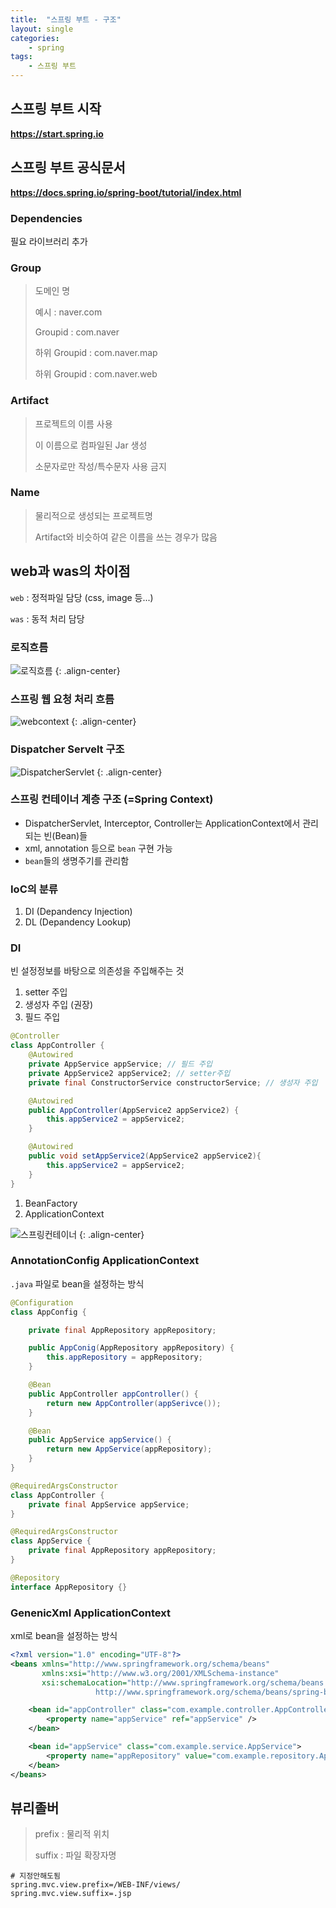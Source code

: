```yaml
---
title:  "스프링 부트 - 구조"
layout: single
categories:
    - spring
tags:
    - 스프링 부트
---
```


## 스프링 부트 시작
**https://start.spring.io**

## 스프링 부트 공식문서
**https://docs.spring.io/spring-boot/tutorial/index.html**

### Dependencies
필요 라이브러리 추가

### Group
> 도메인 명
>
> 예시 : naver.com
> 
> Groupid : com.naver
>
> 하위 Groupid : com.naver.map
>
> 하위 Groupid : com.naver.web

### Artifact
> 프로젝트의 이름 사용
>
> 이 이름으로 컴파일된  Jar 생성
>
> 소문자로만 작성/특수문자 사용 금지

### Name
> 물리적으로 생성되는 프로젝트명
>
> Artifact와 비슷하여 같은 이름을 쓰는 경우가 많음

## web과 was의 차이점
`web` : 정적파일 담당 (css, image 등...)

`was` : 동적 처리 담당

### 로직흐름
![로직흐름](https://github.com/kimhyunso/kimhyunso.github.io/assets/87798982/796fd939-5e29-422c-8568-dceb9bc83bff)
{: .align-center}

### 스프링 웹 요청 처리 흐름
![webcontext](https://github.com/kimhyunso/kimhyunso.github.io/assets/87798982/8eaef459-bc16-4d1b-8b7c-e93d9f8a9b17)
{: .align-center}


### Dispatcher Servelt 구조
![DispatcherServlet](https://github.com/kimhyunso/kimhyunso.github.io/assets/87798982/7fed0b80-eb95-4feb-a3bc-8550dd8fbc72)
{: .align-center}

### 스프링 컨테이너 계층 구조 (=Spring Context)
- DispatcherServlet, Interceptor, Controller는 ApplicationContext에서 관리되는 빈(Bean)들
- xml, annotation 등으로 `bean` 구현 가능
- `bean`들의 생명주기를 관리함

### IoC의 분류
1. DI (Depandency Injection)
2. DL (Depandency Lookup)

### DI
빈 설정정보를 바탕으로 의존성을 주입해주는 것

1. setter 주입
2. 생성자 주입 (권장)
3. 필드 주입

```java
@Controller
class AppController {
    @Autowired 
    private AppService appService; // 필드 주입
    private AppService2 appService2; // setter주입
    private final ConstructorService constructorService; // 생성자 주입

    @Autowired
    public AppController(AppService2 appService2) {
        this.appService2 = appService2;
    }

    @Autowired
    public void setAppService2(AppService2 appService2){
        this.appService2 = appService2;
    }
}
```

1. BeanFactory
2. ApplicationContext

![스프링컨테이너](https://github.com/user-attachments/assets/2e71f817-8a73-4537-a8e5-13640b0e02fc)
{: .align-center}

### AnnotationConfig ApplicationContext
`.java` 파일로 bean을 설정하는 방식

```java
@Configuration
class AppConfig {

    private final AppRepository appRepository;

    public AppConig(AppRepository appRepository) {
        this.appRepository = appRepository;
    }

    @Bean
    public AppController appController() {
        return new AppController(appSerivce());
    }

    @Bean
    public AppService appService() {
        return new AppService(appRepository);
    }
}

@RequiredArgsConstructor
class AppController {
    private final AppService appService;
}

@RequiredArgsConstructor
class AppService {
    private final AppRepository appRepository;
}

@Repository
interface AppRepository {}
```

### GenenicXml ApplicationContext
xml로 bean을 설정하는 방식

```xml
<?xml version="1.0" encoding="UTF-8"?>
<beans xmlns="http://www.springframework.org/schema/beans"
       xmlns:xsi="http://www.w3.org/2001/XMLSchema-instance"
       xsi:schemaLocation="http://www.springframework.org/schema/beans
                   http://www.springframework.org/schema/beans/spring-beans-3.0.xsd">

    <bean id="appController" class="com.example.controller.AppController">
        <property name="appService" ref="appService" />
    </bean>

    <bean id="appService" class="com.example.service.AppService">
        <property name="appRepository" value="com.example.repository.AppRepository" />
    </bean>
</beans>
```

## 뷰리졸버
> prefix : 물리적 위치
>
> suffix : 파일 확장자명

```properties
# 지정안해도됨
spring.mvc.view.prefix=/WEB-INF/views/
spring.mvc.view.suffix=.jsp
```






